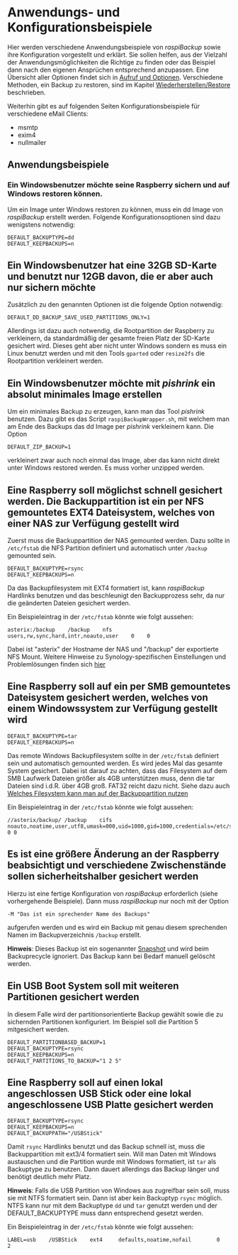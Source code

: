 # Anwendungs- und Konfigurationsbeispiele

Hier werden verschiedene Anwendungsbeispiele von
*raspiBackup* sowie ihre Konfiguration vorgestellt und erklärt. Sie sollen
helfen, aus der Vielzahl der Anwendungsmöglichkeiten die Richtige zu finden oder
das Beispiel dann nach den eigenen Ansprüchen entsprechend anzupassen. Eine
Übersicht aller Optionen findet sich in [Aufruf und Optionen](backup-options.md).
Verschiedene Methoden, ein Backup zu restoren, sind im Kapitel [Wiederherstellen/Restore](restore.md) beschrieben.

Weiterhin gibt es auf folgenden Seiten Konfigurationsbeispiele für verschiedene eMail Clients:
   - msmtp
   - exim4
   - nullmailer

## Anwendungsbeispiele

<!-- toc -->

### Ein Windowsbenutzer möchte seine Raspberry sichern und auf Windows restoren können.

Um ein Image unter Windows restoren zu können, muss ein dd
Image von *raspiBackup* erstellt werden. Folgende Konfigurationsoptionen sind
dazu wenigstens notwendig:

```
DEFAULT_BACKUPTYPE=dd
DEFAULT_KEEPBACKUPS=n
```

## Ein Windowsbenutzer hat eine 32GB SD-Karte und benutzt nur 12GB davon, die er aber auch nur sichern möchte

Zusätzlich zu den genannten Optionen ist die folgende Option notwendig:

```
DEFAULT_DD_BACKUP_SAVE_USED_PARTITIONS_ONLY=1
```

Allerdings ist dazu auch notwendig, die Rootpartition der Raspberry zu
verkleinern, da standardmäßig der gesamte freien Platz der SD-Karte gesichert
wird. Dieses geht aber nicht unter Windows sondern es muss ein Linux benutzt
werden und mit den Tools `gparted` oder `resize2fs` die Rootpartition
verkleinert werden.

## Ein Windowsbenutzer möchte mit *pishrink* ein absolut minimales Image erstellen

Um ein minimales Backup zu erzeugen, kann man das Tool *pishrink* benutzen. Dazu
gibt es das Script `raspiBackupWrapper.sh`, mit welchem man am Ende des Backups
das dd Image per *pishrink* verkleinern kann. Die Option

```
DEFAULT_ZIP_BACKUP=1
```

verkleinert zwar auch noch einmal das Image, aber das kann nicht direkt
unter Windows restored werden. Es muss vorher unzipped werden.

## Eine Raspberry soll möglichst schnell gesichert werden. Die Backuppartition ist ein per NFS gemountetes EXT4 Dateisystem, welches von einer NAS zur Verfügung gestellt wird

Zuerst muss die Backuppartition der NAS gemounted werden. Dazu sollte in
`/etc/fstab` die NFS Partition definiert und automatisch unter `/backup` gemounted sein.

```
DEFAULT_BACKUPTYPE=rsync
DEFAULT_KEEPBACKUPS=n
```

Da das Backupfilesystem mit EXT4 formatiert ist, kann *raspiBackup* Hardlinks
benutzen und das beschleunigt den Backupprozess sehr, da nur die geänderten
Dateien gesichert werden.

Ein Beispieleintrag in der `/etc/fstab` könnte wie folgt aussehen:

```
asterix:/backup    /backup    nfs    users,rw,sync,hard,intr,noauto,user    0    0
```

Dabei ist "asterix" der Hostname der NAS und "/backup" der exportierte NFS
Mount. Weitere Hinweise zu Synology-spezifischen Einstellungen und
Problemlösungen finden sich [hier](nfs-as-backuptarget.md)


## Eine Raspberry soll auf ein per SMB gemountetes Dateisystem gesichert werden, welches von einem Windowssystem zur Verfügung gestellt wird

```
DEFAULT_BACKUPTYPE=tar
DEFAULT_KEEPBACKUPS=n
```

Das remote Windows Backupfilesystem sollte in der `/etc/fstab` definiert sein und
automatisch gemounted werden. Es wird jedes Mal das gesamte System gesichert.
Dabei ist darauf zu achten, dass das Filesystem auf dem SMB Laufwerk Dateien größer
als 4GB unterstützen muss, denn die tar Dateien sind i.d.R. über 4GB groß. FAT32 reicht
dazu nicht. Siehe dazu auch [Welches Filesystem kann man auf der Backuppartition nutzen](which-filesystem-can-be-used-on-the-backup-partition.md)

Ein Beispieleintrag in der `/etc/fstab` könnte wie folgt aussehen:

```
//asterix/backup/ /backup    cifs noauto,noatime,user,utf8,umask=000,uid=1000,gid=1000,credentials=/etc/samba/auth.asterix.cifsuser 0 0
```

## Es ist eine größere Änderung an der Raspberry beabsichtigt und verschiedene Zwischenstände sollen sicherheitshalber gesichert werden

Hierzu ist eine fertige Konfiguration von *raspiBackup* erforderlich (siehe
vorhergehende Beispiele). Dann muss *raspiBackup* nur noch mit der Option

```
-M "Das ist ein sprechender Name des Backups"
```

aufgerufen werden und es wird ein Backup mit genau diesem sprechenden Namen im Backupverzeichnis `/backup` erstellt.

**Hinweis**: Dieses Backup ist ein sogenannter [Snapshot](snapshots.md) und wird beim Backuprecycle ignoriert.
Das Backup kann bei Bedarf manuell gelöscht werden.

## Ein USB Boot System soll mit weiteren Partitionen gesichert werden

In diesem Falle wird der partitionsorientierte Backup gewählt sowie die
zu sichernden Partitionen konfiguriert. Im Beispiel soll die Partition 5
mitgesichert werden.

```
DEFAULT_PARTITIONBASED_BACKUP=1
DEFAULT_BACKUPTYPE=rsync
DEFAULT_KEEPBACKUPS=n
DEFAULT_PARTITIONS_TO_BACKUP="1 2 5"
```


## Eine Raspberry soll auf einen lokal angeschlossen USB Stick oder eine lokal angeschlossene USB Platte gesichert werden

```
DEFAULT_BACKUPTYPE=rsync
DEFAULT_KEEPBACKUPS=n
DEFAULT_BACKUPPATH="/USBStick"
```

Damit `rsync` Hardlinks benutzt und das Backup schnell ist, muss die
Backuppartition mit ext3/4 formatiert sein. Will man Daten mit Windows
austauschen und die Partition wurde mit Windows formatiert, ist `tar` als
Backuptype zu benutzen. Dann dauert allerdings das Backup länger und
benötigt deutlich mehr Platz.

**Hinweis**: Falls die USB Partition von Windows aus zugreifbar sein soll, muss sie mit NTFS formatiert sein.
Dann ist aber kein Backuptyp `rsync` möglich. NTFS kann nur mit dem Backuptype `dd` und `tar` genutzt werden und
der DEFAULT_BACKUPTYPE muss dann entsprechend gesetzt werden.

Ein Beispieleintrag in der `/etc/fstab` könnte wie folgt aussehen:

```
LABEL=usb    /USBStick    ext4     defaults,noatime,nofail        0    2
```

[.status]: rst
[.source]: https://linux-tips-and-tricks.de/de/konfigurationsbeispiele
[.source]: https://www.linux-tips-and-tricks.de/en/configuration-samples

